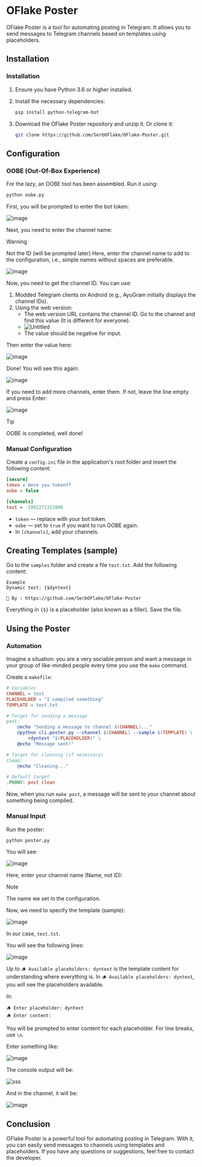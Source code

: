 # OFlake Poster

OFlake Poster is a tool for automating posting in Telegram. It allows you to send messages to Telegram channels based on templates using placeholders.

## Installation

### Installation

1. Ensure you have Python 3.6 or higher installed.
2. Install the necessary dependencies:

   ```bash
   pip install python-telegram-bot
   ```

3. Download the OFlake Poster repository and unzip it. Or clone it:

   ```bash
   git clone https://github.com/SerbOFlake/OFlake-Poster.git
   ```

## Configuration

### OOBE (Out-Of-Box Experience)

For the lazy, an OOBE tool has been assembled. Run it using:

```bash
python oobe.py
```

First, you will be prompted to enter the bot token:

![image](https://github.com/user-attachments/assets/3ffb6c05-c2c9-4a9d-aa2d-25311a87d16e)

Next, you need to enter the channel name:

> [!WARNING]
> Not the ID (will be prompted later)
> Here, enter the channel name to add to the configuration, i.e., simple names without spaces are preferable.

![image](https://github.com/user-attachments/assets/0dac05e5-28f0-42a6-b54f-893e19227178)

Now, you need to get the channel ID. You can use:

1. Modded Telegram clients on Android (e.g., AyuGram initially displays the channel IDs).
2. Using the web version:
   - The web version URL contains the channel ID. Go to the channel and find this value (It is different for everyone).
   - ![Untitled](https://github.com/user-attachments/assets/af928d72-c6ad-4c82-8d76-9430413661c0)
   - The value should be negative for input.

Then enter the value here:

![image](https://github.com/user-attachments/assets/86e8a690-a76e-4a28-9398-10a093ae9ae6)

Done! You will see this again:

![image](https://github.com/user-attachments/assets/0cf44f38-3c69-49d9-919b-8ed4cdee01fa)

If you need to add more channels, enter them. If not, leave the line empty and press Enter:

![image](https://github.com/user-attachments/assets/510fb08f-70c1-424c-bef0-e6eda0f4a541)

> [!TIP]
> OOBE is completed, well done!

### Manual Configuration

Create a `config.ini` file in the application's root folder and insert the following content:

```ini
[secure]
token = Here you tokenff
oobe = false

[channels]
test = -1002271321808
```

- `token` — replace with your bot token.
- `oobe` — set to `true` if you want to run OOBE again.
- In `[channels]`, add your channels.

## Creating Templates (sample)

Go to the `samples` folder and create a file `test.txt`. Add the following content:

```
Example
Dynamic text: {$dyntext}

👻 By : https://github.com/SerbOFlake/OFlake-Poster
```

Everything in `{$}` is a placeholder (also known as a filler). Save the file.

## Using the Poster

### Automation

Imagine a situation: you are a very sociable person and want a message in your group of like-minded people every time you use the `make` command.

Create a `makefile`:

```makefile
# Variables
CHANNEL = test
PLACEHOLDER = "I compiled something"
TEMPLATE = test.txt

# Target for sending a message
post:
	@echo "Sending a message to channel $(CHANNEL)..."
	@python cli.poster.py --channel $(CHANNEL) --sample $(TEMPLATE) \
		+dyntext "$(PLACEHOLDER)" \
	@echo "Message sent!"

# Target for cleaning (if necessary)
clean:
	@echo "Cleaning..."

# Default target
.PHONY: post clean
```

Now, when you run `make post`, a message will be sent to your channel about something being compiled.

### Manual Input

Run the poster:

```bash
python poster.py
```

You will see:

![image](https://github.com/user-attachments/assets/07f34d76-f04f-4a50-acf2-b69e05277a0a)

Here, enter your channel name (Name, not ID):

> [!NOTE]
> The name we set in the configuration.

Now, we need to specify the template (sample):

![image](https://github.com/user-attachments/assets/9435c72e-4ad0-41a0-b9a4-a6a6c46dc58b)

In our case, `test.txt`.

You will see the following lines:

![image](https://github.com/user-attachments/assets/748f7a15-f656-4752-a6fa-d91294d73a76)

Up to `🪵 Available placeholders: dyntext` is the template content for understanding where everything is. In `🪵 Available placeholders: dyntext`, you will see the placeholders available.

In:

```
🪵 Enter placeholder: dyntext
🪵 Enter content:
```

You will be prompted to enter content for each placeholder. For line breaks, use `\n`.

Enter something like:

![image](https://github.com/user-attachments/assets/1fd1864f-329b-4ea7-acb1-422b6e92f78e)

The console output will be:

![sss](https://github.com/user-attachments/assets/81f2ccfe-ecf5-4d9e-8255-4e7199fafcb6)

And in the channel, it will be:

![image](https://github.com/user-attachments/assets/3a64cfb4-6235-400d-8986-c539b6477f15)

## Conclusion

OFlake Poster is a powerful tool for automating posting in Telegram. With it, you can easily send messages to channels using templates and placeholders. If you have any questions or suggestions, feel free to contact the developer.
